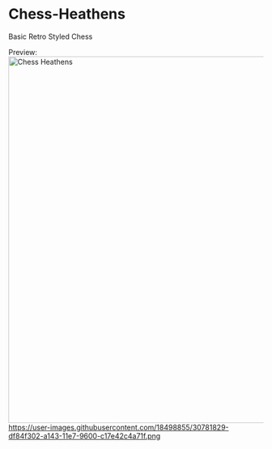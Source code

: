 # Chess-Heathens
Basic Retro Styled Chess

Preview: 
<img width="725" alt="Chess Heathens" src="https://github.com/karandeep007/Chess-Heathens/assets/18498855/ea559d4a-b236-4ebc-a8b2-2b11c4c61bcc">
https://user-images.githubusercontent.com/18498855/30781829-df84f302-a143-11e7-9600-c17e42c4a71f.png
